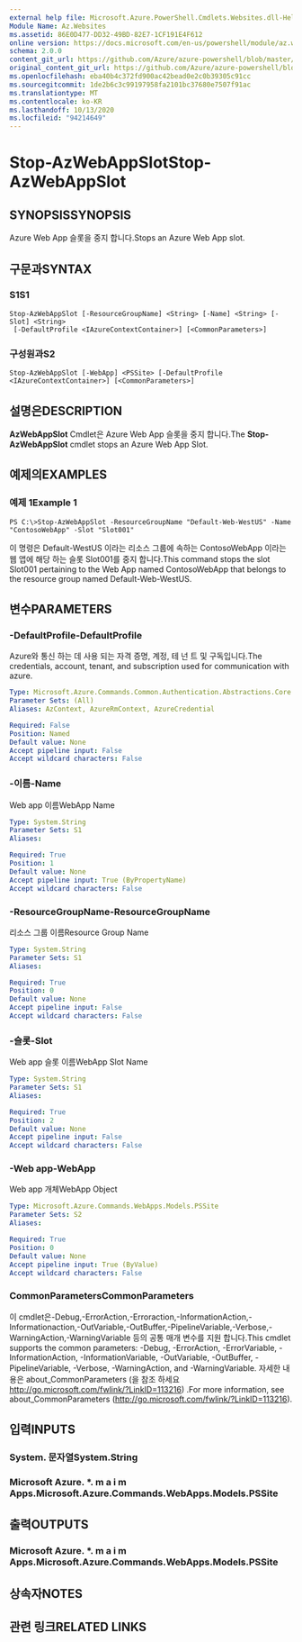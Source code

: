 ```yaml
---
external help file: Microsoft.Azure.PowerShell.Cmdlets.Websites.dll-Help.xml
Module Name: Az.Websites
ms.assetid: 86E0D477-DD32-49BD-82E7-1CF191E4F612
online version: https://docs.microsoft.com/en-us/powershell/module/az.websites/stop-azwebappslot
schema: 2.0.0
content_git_url: https://github.com/Azure/azure-powershell/blob/master/src/Websites/Websites/help/Stop-AzWebAppSlot.md
original_content_git_url: https://github.com/Azure/azure-powershell/blob/master/src/Websites/Websites/help/Stop-AzWebAppSlot.md
ms.openlocfilehash: eba40b4c372fd900ac42bead0e2c0b39305c91cc
ms.sourcegitcommit: 1de2b6c3c99197958fa2101bc37680e7507f91ac
ms.translationtype: MT
ms.contentlocale: ko-KR
ms.lasthandoff: 10/13/2020
ms.locfileid: "94214649"
---
```

# <span data-ttu-id="044e2-101">Stop-AzWebAppSlot</span><span class="sxs-lookup"><span data-stu-id="044e2-101">Stop-AzWebAppSlot</span></span>

## <span data-ttu-id="044e2-102">SYNOPSIS</span><span class="sxs-lookup"><span data-stu-id="044e2-102">SYNOPSIS</span></span>
<span data-ttu-id="044e2-103">Azure Web App 슬롯을 중지 합니다.</span><span class="sxs-lookup"><span data-stu-id="044e2-103">Stops an Azure Web App slot.</span></span>

## <span data-ttu-id="044e2-104">구문과</span><span class="sxs-lookup"><span data-stu-id="044e2-104">SYNTAX</span></span>

### <span data-ttu-id="044e2-105">S1</span><span class="sxs-lookup"><span data-stu-id="044e2-105">S1</span></span>
```
Stop-AzWebAppSlot [-ResourceGroupName] <String> [-Name] <String> [-Slot] <String>
 [-DefaultProfile <IAzureContextContainer>] [<CommonParameters>]
```

### <span data-ttu-id="044e2-106">구성원과</span><span class="sxs-lookup"><span data-stu-id="044e2-106">S2</span></span>
```
Stop-AzWebAppSlot [-WebApp] <PSSite> [-DefaultProfile <IAzureContextContainer>] [<CommonParameters>]
```

## <span data-ttu-id="044e2-107">설명은</span><span class="sxs-lookup"><span data-stu-id="044e2-107">DESCRIPTION</span></span>
<span data-ttu-id="044e2-108">**AzWebAppSlot** Cmdlet은 Azure Web App 슬롯을 중지 합니다.</span><span class="sxs-lookup"><span data-stu-id="044e2-108">The **Stop-AzWebAppSlot** cmdlet stops an Azure Web App Slot.</span></span>

## <span data-ttu-id="044e2-109">예제의</span><span class="sxs-lookup"><span data-stu-id="044e2-109">EXAMPLES</span></span>

### <span data-ttu-id="044e2-110">예제 1</span><span class="sxs-lookup"><span data-stu-id="044e2-110">Example 1</span></span>
```
PS C:\>Stop-AzWebAppSlot -ResourceGroupName "Default-Web-WestUS" -Name "ContosoWebApp" -Slot "Slot001"
```

<span data-ttu-id="044e2-111">이 명령은 Default-WestUS 이라는 리소스 그룹에 속하는 ContosoWebApp 이라는 웹 앱에 해당 하는 슬롯 Slot001를 중지 합니다.</span><span class="sxs-lookup"><span data-stu-id="044e2-111">This command stops the slot Slot001 pertaining to the Web App named ContosoWebApp that belongs to the resource group named Default-Web-WestUS.</span></span>

## <span data-ttu-id="044e2-112">변수</span><span class="sxs-lookup"><span data-stu-id="044e2-112">PARAMETERS</span></span>

### <span data-ttu-id="044e2-113">-DefaultProfile</span><span class="sxs-lookup"><span data-stu-id="044e2-113">-DefaultProfile</span></span>
<span data-ttu-id="044e2-114">Azure와 통신 하는 데 사용 되는 자격 증명, 계정, 테 넌 트 및 구독입니다.</span><span class="sxs-lookup"><span data-stu-id="044e2-114">The credentials, account, tenant, and subscription used for communication with azure.</span></span>

```yaml
Type: Microsoft.Azure.Commands.Common.Authentication.Abstractions.Core.IAzureContextContainer
Parameter Sets: (All)
Aliases: AzContext, AzureRmContext, AzureCredential

Required: False
Position: Named
Default value: None
Accept pipeline input: False
Accept wildcard characters: False
```

### <span data-ttu-id="044e2-115">-이름</span><span class="sxs-lookup"><span data-stu-id="044e2-115">-Name</span></span>
<span data-ttu-id="044e2-116">Web app 이름</span><span class="sxs-lookup"><span data-stu-id="044e2-116">WebApp Name</span></span>

```yaml
Type: System.String
Parameter Sets: S1
Aliases:

Required: True
Position: 1
Default value: None
Accept pipeline input: True (ByPropertyName)
Accept wildcard characters: False
```

### <span data-ttu-id="044e2-117">-ResourceGroupName</span><span class="sxs-lookup"><span data-stu-id="044e2-117">-ResourceGroupName</span></span>
<span data-ttu-id="044e2-118">리소스 그룹 이름</span><span class="sxs-lookup"><span data-stu-id="044e2-118">Resource Group Name</span></span>

```yaml
Type: System.String
Parameter Sets: S1
Aliases:

Required: True
Position: 0
Default value: None
Accept pipeline input: False
Accept wildcard characters: False
```

### <span data-ttu-id="044e2-119">-슬롯</span><span class="sxs-lookup"><span data-stu-id="044e2-119">-Slot</span></span>
<span data-ttu-id="044e2-120">Web app 슬롯 이름</span><span class="sxs-lookup"><span data-stu-id="044e2-120">WebApp Slot Name</span></span>

```yaml
Type: System.String
Parameter Sets: S1
Aliases:

Required: True
Position: 2
Default value: None
Accept pipeline input: False
Accept wildcard characters: False
```

### <span data-ttu-id="044e2-121">-Web app</span><span class="sxs-lookup"><span data-stu-id="044e2-121">-WebApp</span></span>
<span data-ttu-id="044e2-122">Web app 개체</span><span class="sxs-lookup"><span data-stu-id="044e2-122">WebApp Object</span></span>

```yaml
Type: Microsoft.Azure.Commands.WebApps.Models.PSSite
Parameter Sets: S2
Aliases:

Required: True
Position: 0
Default value: None
Accept pipeline input: True (ByValue)
Accept wildcard characters: False
```

### <span data-ttu-id="044e2-123">CommonParameters</span><span class="sxs-lookup"><span data-stu-id="044e2-123">CommonParameters</span></span>
<span data-ttu-id="044e2-124">이 cmdlet은-Debug,-ErrorAction,-Erroraction,-InformationAction,-Informationaction,-OutVariable,-OutBuffer,-PipelineVariable,-Verbose,-WarningAction,-WarningVariable 등의 공통 매개 변수를 지원 합니다.</span><span class="sxs-lookup"><span data-stu-id="044e2-124">This cmdlet supports the common parameters: -Debug, -ErrorAction, -ErrorVariable, -InformationAction, -InformationVariable, -OutVariable, -OutBuffer, -PipelineVariable, -Verbose, -WarningAction, and -WarningVariable.</span></span> <span data-ttu-id="044e2-125">자세한 내용은 about_CommonParameters (을 참조 하세요 http://go.microsoft.com/fwlink/?LinkID=113216) .</span><span class="sxs-lookup"><span data-stu-id="044e2-125">For more information, see about_CommonParameters (http://go.microsoft.com/fwlink/?LinkID=113216).</span></span>

## <span data-ttu-id="044e2-126">입력</span><span class="sxs-lookup"><span data-stu-id="044e2-126">INPUTS</span></span>

### <span data-ttu-id="044e2-127">System. 문자열</span><span class="sxs-lookup"><span data-stu-id="044e2-127">System.String</span></span>

### <span data-ttu-id="044e2-128">Microsoft Azure. \*. m a i m Apps.</span><span class="sxs-lookup"><span data-stu-id="044e2-128">Microsoft.Azure.Commands.WebApps.Models.PSSite</span></span>

## <span data-ttu-id="044e2-129">출력</span><span class="sxs-lookup"><span data-stu-id="044e2-129">OUTPUTS</span></span>

### <span data-ttu-id="044e2-130">Microsoft Azure. \*. m a i m Apps.</span><span class="sxs-lookup"><span data-stu-id="044e2-130">Microsoft.Azure.Commands.WebApps.Models.PSSite</span></span>

## <span data-ttu-id="044e2-131">상속자</span><span class="sxs-lookup"><span data-stu-id="044e2-131">NOTES</span></span>

## <span data-ttu-id="044e2-132">관련 링크</span><span class="sxs-lookup"><span data-stu-id="044e2-132">RELATED LINKS</span></span>

